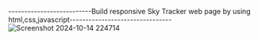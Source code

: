 --------------------------Build responsive Sky Tracker web page by using html,css,javascript--------------------------------
![Screenshot 2024-10-14 224714](https://github.com/user-attachments/assets/383fdd11-f92f-4945-bf93-3e6ba141b278)
